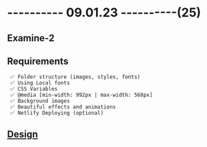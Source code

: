 # ---------- 09.01.23 ----------(25)

## Examine-2

## Requirements

     ✅ Folder structure (images, styles, fonts)
     ✅ Using Local fonts
     ✅ CSS Variables
     ✅ @media [min-width: 992px | max-width: 568px]
     ✅ Background images
     ✅ Beautiful effects and animations
     ✅ Netlify Deploying (optional)

## [Design](https://bit.ly/3VTXMCo)
